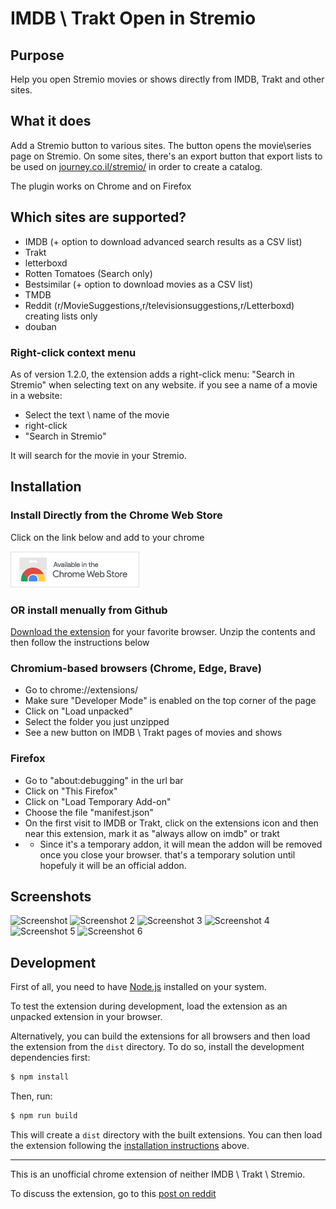 # IMDB \ Trakt Open in Stremio

## Purpose

Help you open Stremio movies or shows directly from IMDB, Trakt and other sites.

## What it does

Add a Stremio button to various sites. The button opens the movie\series page on Stremio.
On some sites, there's an export button that export lists to be used on [journey.co.il/stremio/](https://www.journey.co.il/stremio) in order to create a catalog.

The plugin works on Chrome and on Firefox

## Which sites are supported?

- IMDB (+ option to download advanced search results as a CSV list)
- Trakt
- letterboxd
- Rotten Tomatoes (Search only)
- Bestsimilar (+ option to download movies as a CSV list)
- TMDB
- Reddit (r/MovieSuggestions,r/televisionsuggestions,r/Letterboxd) creating lists only
- douban

### Right-click context menu

As of version 1.2.0, the extension adds a right-click menu: "Search in Stremio" when selecting text on any website. if you see a name of a movie in a website:

- Select the text \ name of the movie
-  right-click
-  "Search in Stremio"

It will search for the movie in your Stremio.

## Installation

### Install Directly from the Chrome Web Store

Click on the link below and add to your chrome


[![Chrome Web Store](chrome-web-store-badge.png)](https://chromewebstore.google.com/detail/imdb-trakt-open-in-stremi/jlmmgfkhpanoeigimlaadjcdjljihmfb)

### OR install menually from Github

[Download the extension](https://github.com/yortem/chrome-stremio-imdb/releases/) for your favorite browser. Unzip the contents and then follow the instructions below

### Chromium-based browsers (Chrome, Edge, Brave)

- Go to chrome://extensions/
- Make sure "Developer Mode" is enabled on the top corner of the page
- Click on "Load unpacked" 
- Select the folder you just unzipped
- See a new button on IMDB \ Trakt pages of movies and shows

### Firefox
- Go to "about:debugging" in the url bar 
- Click on "This Firefox"
- Click on "Load Temporary Add-on"
- Choose the file "manifest.json"
- On the first visit to IMDB or Trakt, click on the extensions icon and then near this extension, mark it as "always allow on imdb" or trakt
- * Since it's a temporary addon, it will mean the addon will be removed once you close your browser. that's a temporary solution until hopefuly it will be an official addon.

## Screenshots

![Screenshot](screenshot-stremio-imdb.webp)
![Screenshot 2](screenshot-stremio-trakt.webp)
![Screenshot 3](screenshot-stremio-letterboxd.jpg)
![Screenshot 4](screenshot-stremio-rt.jpg)
![Screenshot 5](screenshot-stremio-bestsimilar.jpg)
![Screenshot 6](themoviedb-stremio.jpg)

## Development

First of all, you need to have [Node.js](https://nodejs.org/) installed on your system.

To test the extension during development, load the extension as an unpacked extension in your browser.

Alternatively, you can build the extensions for all browsers and then load the extension from the `dist` directory. To do so, install the development dependencies first:

```bash
$ npm install
```

Then, run:

```bash
$ npm run build
```

This will create a `dist` directory with the built extensions. You can then load the extension following the [installation instructions](#installation) above.

---

This is an unofficial chrome extension of neither IMDB \ Trakt \ Stremio.

To discuss the extension, go to this [post on reddit](https://www.reddit.com/r/StremioAddons/comments/1dtvjmk/chrome_extension_open_the_movie_in_stremio/)
